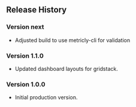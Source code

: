 ## Release History

### Version next

* Adjusted build to use metricly-cli for validation

### Version 1.1.0

* Updated dashboard layouts for gridstack.

### Version 1.0.0

* Initial production version.